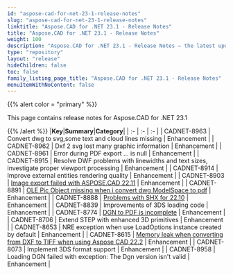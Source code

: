 ```yaml
---
id: "aspose-cad-for-net-23-1-release-notes"
slug: "aspose-cad-for-net-23-1-release-notes"
linktitle: "Aspose.CAD for .NET 23.1 - Release Notes"
title: "Aspose.CAD for .NET 23.1 - Release Notes"
weight: 100
description: "Aspose.CAD for .NET 23.1 - Release Notes – the latest updates and fixes."
type: "repository"
layout: "release"
hideChildren: false
toc: false
family_listing_page_title: "Aspose.CAD for .NET 23.1 - Release Notes"
menuItemWithNoContent: false
---
```


{{% alert color = "primary" %}}

This page contains release notes for Aspose.CAD for .NET 23.1

{{% /alert %}}
|**Key**|**Summary**|**Category**|
| :- | :- | :- |
| CADNET-8963 | Convert dwg to svg,some text and cloud lines missing | Enhancement |
| CADNET-8962 | Dxf 2 svg lost many graphic information | Enhancement |
| CADNET-8961 | Error during PDF export … <local5> is null | Enhancement |
| CADNET-8915 | Resolve DWF problems with linewidths and text sizes, investigate proper viewport processing | Enhancement |
| CADNET-8914 | Improve external entities rendering quality | Enhancement |
| CADNET-8903 | [Image export failed with ASPOSE.CAD 22.11](https://forum.aspose.com/t/image-export-failed-with-aspose-cad-22-11/256259) | Enhancement |
| CADNET-8891 | [OLE Pic Object missing when i convert dwg ModelSpace to pdf](https://forum.aspose.com/t/ole-pic-object-missing-when-i-convert-dwg-modelspace-to-pdf/255650) | Enhancement |
| CADNET-8888 | [Problems with SHX for 22.10](https://forum.aspose.com/t/aspose-cad-for-net-22-10-shx/255454) | Enhancement |
| CADNET-8839 | Improvements of 3DS loading code | Enhancement |
| CADNET-8774 | [DGN to PDF is incomplete](https://forum.aspose.com/t/dgn-to-pdf-is-incomplete/251401) | Enhancement |
| CADNET-8706 | Extend STEP with enhanced 3D primitives | Enhancement |
| CADNET-8653 | NRE exception when use LoadOptions instance created by default | Enhancement |
| CADNET-8615 | [Memory leak when converting from DXF to TIFF when using Aspose CAD 22.2](https://forum.aspose.com/t/memory-leak-when-converting-from-dxf-to-tiff-when-using-aspose-cad-22-2/245082) | Enhancement |
| CADNET-8073 | Implement 3DS format support | Enhancement |
| CADNET-8958 | Loading DGN failed with exception: The Dgn version isn't valid  | Enhancement |
